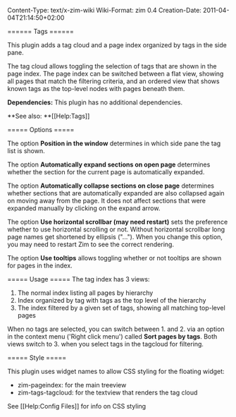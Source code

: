 Content-Type: text/x-zim-wiki
Wiki-Format: zim 0.4
Creation-Date: 2011-04-04T21:14:50+02:00

====== Tags ======

This plugin adds a tag cloud and a page index organized by tags in the side pane.

The tag cloud allows toggling the selection of tags that are shown in the page index. The page index can be switched between a flat view, showing all pages that match the filtering criteria, and an ordered view that shows known tags as the top-level nodes with pages beneath them.

**Dependencies:** This plugin has no additional dependencies.

**See also: **[[Help:Tags]]

===== Options =====

The option **Position in the window** determines in which side pane the tag list is shown.

The option **Automatically expand sections on open page** determines whether
the section for the current page is automatically expanded.

The option **Automatically collapse sections on close page** determines whether
sections that are automatically expanded are also collapsed again on moving
away from the page. It does not affect sections that were expanded manually
by clicking on the expand arrow.

The option **Use horizontal scrollbar (may need restart)** sets the preference whether to use
horizontal scrolling or not. Without horizontal scrollbar long page names get
shortened by ellipsis ("..."). When you change this option, you may need to
restart Zim to see the correct rendering.

The option **Use tooltips** allows toggling whether or not tooltips are shown
for pages in the index.

===== Usage =====
The tag index has 3 views:

1. The normal index listing all pages by hierarchy
2. Index organized by tag with tags as the top level of the hierarchy
3. The index filtered by a given set of tags, showing all matching top-level pages

When no tags are selected, you can switch between 1. and 2. via an option in the context menu ('Right click menu') called **Sort pages by tags**.
Both views switch to 3. when you select tags in the tagcloud for filtering.


===== Style =====

This plugin uses widget names to allow CSS styling for the floating widget:

* zim-pageindex: for the main treeview
* zim-tags-tagcloud: for the textview that renders the tag cloud

See [[Help:Config Files]] for info on CSS styling
